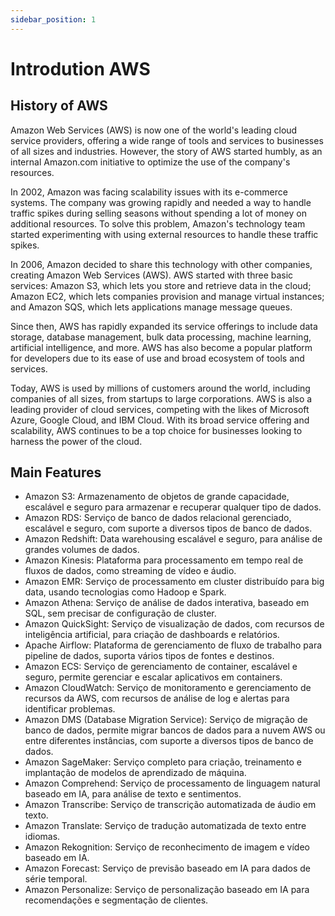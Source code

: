 ```yaml
---
sidebar_position: 1
---
```



# Introdution AWS

## History of AWS

Amazon Web Services (AWS) is now one of the world's leading cloud service providers, offering a wide range of tools and services to businesses of all sizes and industries. However, the story of AWS started humbly, as an internal Amazon.com initiative to optimize the use of the company's resources.

In 2002, Amazon was facing scalability issues with its e-commerce systems. The company was growing rapidly and needed a way to handle traffic spikes during selling seasons without spending a lot of money on additional resources. To solve this problem, Amazon's technology team started experimenting with using external resources to handle these traffic spikes.

In 2006, Amazon decided to share this technology with other companies, creating Amazon Web Services (AWS). AWS started with three basic services: Amazon S3, which lets you store and retrieve data in the cloud; Amazon EC2, which lets companies provision and manage virtual instances; and Amazon SQS, which lets applications manage message queues.

Since then, AWS has rapidly expanded its service offerings to include data storage, database management, bulk data processing, machine learning, artificial intelligence, and more. AWS has also become a popular platform for developers due to its ease of use and broad ecosystem of tools and services.

Today, AWS is used by millions of customers around the world, including companies of all sizes, from startups to large corporations. AWS is also a leading provider of cloud services, competing with the likes of Microsoft Azure, Google Cloud, and IBM Cloud. With its broad service offering and scalability, AWS continues to be a top choice for businesses looking to harness the power of the cloud.

## Main Features

- Amazon S3: Armazenamento de objetos de grande capacidade, escalável e seguro para armazenar e recuperar qualquer tipo de dados.
- Amazon RDS: Serviço de banco de dados relacional gerenciado, escalável e seguro, com suporte a diversos tipos de banco de dados.
- Amazon Redshift: Data warehousing escalável e seguro, para análise de grandes volumes de dados.
- Amazon Kinesis: Plataforma para processamento em tempo real de fluxos de dados, como streaming de vídeo e áudio.
- Amazon EMR: Serviço de processamento em cluster distribuído para big data, usando tecnologias como Hadoop e Spark.
- Amazon Athena: Serviço de análise de dados interativa, baseado em SQL, sem precisar de configuração de cluster.
- Amazon QuickSight: Serviço de visualização de dados, com recursos de inteligência artificial, para criação de dashboards e relatórios.
- Apache Airflow: Plataforma de gerenciamento de fluxo de trabalho para pipeline de dados, suporta vários tipos de fontes e destinos.
- Amazon ECS: Serviço de gerenciamento de container, escalável e seguro, permite gerenciar e escalar aplicativos em containers.
- Amazon CloudWatch: Serviço de monitoramento e gerenciamento de recursos da AWS, com recursos de análise de log e alertas para identificar problemas.
- Amazon DMS (Database Migration Service): Serviço de migração de banco de dados, permite migrar bancos de dados para a nuvem AWS ou entre diferentes instâncias, com suporte a diversos tipos de banco de dados.
- Amazon SageMaker: Serviço completo para criação, treinamento e implantação de modelos de aprendizado de máquina.
- Amazon Comprehend: Serviço de processamento de linguagem natural baseado em IA, para análise de texto e sentimentos.
- Amazon Transcribe: Serviço de transcrição automatizada de áudio em texto.
- Amazon Translate: Serviço de tradução automatizada de texto entre idiomas.
- Amazon Rekognition: Serviço de reconhecimento de imagem e vídeo baseado em IA.
- Amazon Forecast: Serviço de previsão baseado em IA para dados de série temporal.
- Amazon Personalize: Serviço de personalização baseado em IA para recomendações e segmentação de clientes.
